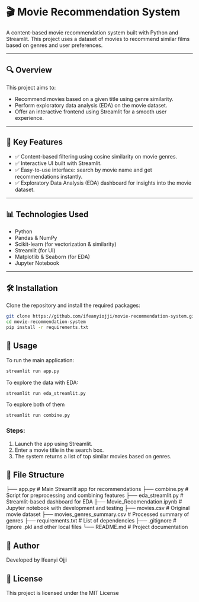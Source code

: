 # 🎬 Movie Recommendation System

A content-based movie recommendation system built with Python and Streamlit. This project uses a dataset of movies to recommend similar films based on genres and user preferences.

---

## 🔍 Overview

This project aims to:
- Recommend movies based on a given title using genre similarity.
- Perform exploratory data analysis (EDA) on the movie dataset.
- Offer an interactive frontend using Streamlit for a smooth user experience.

---

## 🚀 Key Features

- ✅ Content-based filtering using cosine similarity on movie genres.
- ✅ Interactive UI built with Streamlit.
- ✅ Easy-to-use interface: search by movie name and get recommendations instantly.
- ✅ Exploratory Data Analysis (EDA) dashboard for insights into the movie dataset.

---

## 📊 Technologies Used

- Python
- Pandas & NumPy
- Scikit-learn (for vectorization & similarity)
- Streamlit (for UI)
- Matplotlib & Seaborn (for EDA)
- Jupyter Notebook

---

## 🛠️ Installation

Clone the repository and install the required packages:

```bash
git clone https://github.com/ifeanyiojji/movie-recommendation-system.git
cd movie-recommendation-system
pip install -r requirements.txt
```

## 🚀 Usage
To run the main application:

``` bash
streamlit run app.py
```

To explore the data with EDA:

``` bash
streamlit run eda_streamlit.py
```

To explore both of them 
```bash
streamlit run combine.py
```

### Steps:
1. Launch the app using Streamlit.
2. Enter a movie title in the search box.
3. The system returns a list of top similar movies based on genres.


## 📂 File Structure

├── app.py                        # Main Streamlit app for recommendations
├── combine.py                   # Script for preprocessing and combining features
├── eda_streamlit.py             # Streamlit-based dashboard for EDA
├── Movie_Recomendation.ipynb    # Jupyter notebook with development and testing
├── movies.csv                   # Original movie dataset
├── movies_genres_summary.csv    # Processed summary of genres
├── requirements.txt             # List of dependencies
├── .gitignore                   # Ignore .pkl and other local files
└── README.md                    # Project documentation


## 👤 Author
Developed by Ifeanyi Ojji

## 📜 License
This project is licensed under the MIT License
